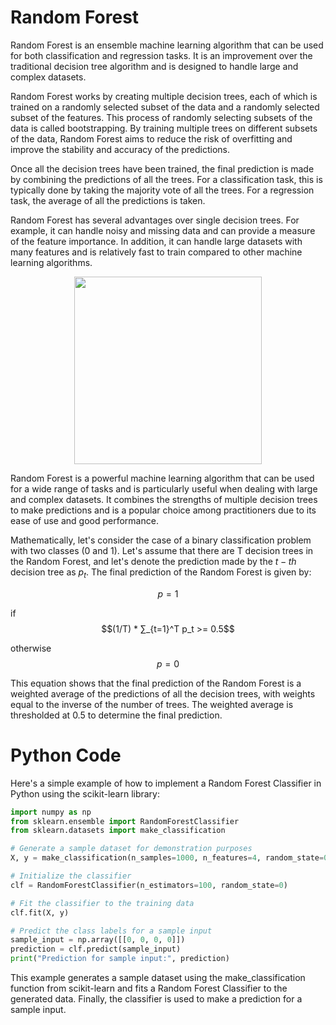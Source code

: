 # Random Forest
Random Forest is an ensemble machine learning algorithm that can be used for both classification and regression tasks. It is an improvement over the traditional decision tree algorithm and is designed to handle large and complex datasets.

Random Forest works by creating multiple decision trees, each of which is trained on a randomly selected subset of the data and a randomly selected subset of the features. This process of randomly selecting subsets of the data is called bootstrapping. By training multiple trees on different subsets of the data, Random Forest aims to reduce the risk of overfitting and improve the stability and accuracy of the predictions.

Once all the decision trees have been trained, the final prediction is made by combining the predictions of all the trees. For a classification task, this is typically done by taking the majority vote of all the trees. For a regression task, the average of all the predictions is taken.

Random Forest has several advantages over single decision trees. For example, it can handle noisy and missing data and can provide a measure of the feature importance. In addition, it can handle large datasets with many features and is relatively fast to train compared to other machine learning algorithms.

<p align="center"> <img src = "https://user-images.githubusercontent.com/24811295/217265929-88279201-646e-46d3-b950-35df8a07df93.png" height="300" width="300"> </p>


Random Forest is a powerful machine learning algorithm that can be used for a wide range of tasks and is particularly useful when dealing with large and complex datasets. It combines the strengths of multiple decision trees to make predictions and is a popular choice among practitioners due to its ease of use and good performance.

Mathematically, let's consider the case of a binary classification problem with two classes (0 and 1). Let's assume that there are T decision trees in the Random Forest, and let's denote the prediction made by the $t-th$ decision tree as $p_t$. The final prediction of the Random Forest is given by:

$$p = 1$$ 

if  $$(1/T) * ∑_{t=1}^T p_t >= 0.5$$

otherwise $$p = 0$$ 

This equation shows that the final prediction of the Random Forest is a weighted average of the predictions of all the decision trees, with weights equal to the inverse of the number of trees. The weighted average is thresholded at 0.5 to determine the final prediction.

# Python Code

Here's a simple example of how to implement a Random Forest Classifier in Python using the scikit-learn library:

```python
import numpy as np
from sklearn.ensemble import RandomForestClassifier
from sklearn.datasets import make_classification

# Generate a sample dataset for demonstration purposes
X, y = make_classification(n_samples=1000, n_features=4, random_state=0)

# Initialize the classifier
clf = RandomForestClassifier(n_estimators=100, random_state=0)

# Fit the classifier to the training data
clf.fit(X, y)

# Predict the class labels for a sample input
sample_input = np.array([[0, 0, 0, 0]])
prediction = clf.predict(sample_input)
print("Prediction for sample input:", prediction)
```
This example generates a sample dataset using the make_classification function from scikit-learn and fits a Random Forest Classifier to the generated data. Finally, the classifier is used to make a prediction for a sample input.
